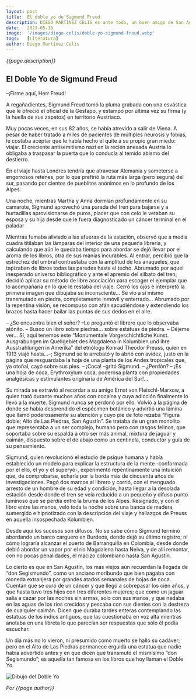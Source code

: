 ```yaml
---
layout: post
title:  El doble yo de Sigmund Freud
description: DIEGO MARTÍNEZ CELIS es ante todo, un buen amigo de San Agustín, ha acompañado desde su profesión como Mgter en patrimonio cultural y territorio los procesos sociales, de investigación y apropiación del patrimonio arqueológico de nuestro territorio. Su trabajo se puede ver en importantes portales virtuales que él mismo alimenta como Rupestre web y Divulgark. Una faceta poco conocida de Diego es su talento como escritor de ficción. Con este cuento nos traslada al mundo donde Sigmund Freud y el Doble Yo del Pueblo Escultor se combinan.
date:   2021-05-16
image:  '/images/diego-celis/doble-yo-sigmund-freud.webp'
tags:   [Literatura]
author: Diego Martínez Celis
---
```

*{{page.description}}*

## El Doble Yo de Sigmund Freud

–¡Firme aquí, Herr Freud!

A regañadientes, Sigmund Freud tomó la pluma grabada con una esvástica que le ofreció el oficial de la Gestapo, y estampó por última vez su firma (y la huella de sus zapatos) en territorio Austriaco.

Muy pocas veces, en sus 82 años, se había atrevido a salir de Viena. A pesar de haber tratado a miles de pacientes de múltiples neurosis y fobias, le costaba aceptar que le había hecho el quite a su propio gran miedo: viajar. El creciente antisemitismo nazi en la recién anexada Austria lo obligaba a traspasar la puerta que lo conducía al temido abismo del destierro.

En el viaje hasta Londres tendría que atravesar Alemania y someterse a engorrosos retenes, por lo que prefirió la ruta más larga (pero segura) del sur, pasando por cientos de pueblitos anónimos en lo profundo de los Alpes.

Una noche, mientras Martha y Anna dormían profundamente en su camarote, Sigmund aprovechó una parada del tren para bajarse y a hurtadillas aprovisionarse de puros, placer que con celo le vetaban su esposa y su hija desde que le fuera diagnosticado un cáncer terminal en el paladar

Mientras fumaba aliviado a las afueras de la estación, observó que a media cuadra titilaban las lámparas del interior de una pequeña librería, y calculando que aún le quedaba tiempo para abordar se dejó llevar por el aroma de los libros, otra de sus manías incurables. Al entrar, percibió que la estrechez del umbral contrastaba con la amplitud de los anaqueles, que tapizaban de libros todas las paredes hasta el techo. Abrumado por aquel inesperado universo bibliográfico y ante el apremio del silbato del tren, decidió aplicar su método de libre asociación para escoger el ejemplar que lo acompañaría en lo que le restaba del viaje. Cerró los ojos e interpretó la primera imagen que dibujaba su inconsciente… Se vio a sí mismo transmutado en piedra, completamente inmóvil y enterrado… Abrumado por la repentina visión, se recompuso con afán sacudiéndose y extendiendo los brazos hasta hacer bailar las puntas de sus dedos en el aire.

– ¿Se encuentra bien el señor? –Le preguntó el librero que lo observaba atónito.
– Busco un libro sobre piedras… sobre estatuas de piedra.
– Déjeme ver… Sí, aquí tenemos este “Monumentale Vorgeschichtliche Kunst. Ausgrabungen im Quellgebiet des Magdalena in Kolumbien und ihre Ausstrahlungen in Amerika” del etnólogo Konrad Theodor Preuss, quien en 1913 viajó hasta…–; Sigmund se lo arrebató y lo abrió con avidez, justo en la página que resguardaba la hoja de una planta de los Andes tropicales que, ya otoñal, cayó sobre sus pies.
– ¡Coca! –gritó Sigmund.
– ¿Perdón?
– ¡Es una hoja de coca, Erythroxylum coca, poderosa planta con propiedades analgésicas y estimulantes originaria de América del Sur!...

Su mirada se extravió al recordar a su amigo Ernst von Fleischl-Marxow, a quien trató durante muchos años con cocaína y cuya adicción finalmente lo llevó a la muerte. Sigmund nunca se perdonó por ello. Volvió a la página de donde se había desprendido el espécimen botánico y advirtió una lámina que llamó poderosamente su atención y cuyo pie de foto rezaba “Figura doble; Alto de Las Piedras, San Agustín”. Se trataba de un gran monolito que representaba a un ser complejo, humano pero con rasgos felinos, que soportaba sobre su espalda a otro ser más animal, mixtura de jaguar y caimán, dispuesto sobre el de abajo como un centinela, conductor y guía de
su pensamiento.

Sigmund, quien revolucionó el estudio de psique humana y había establecido un modelo para explicar la estructura de la mente -conformada por el ello, el yo y el superyó-, experimentó repentinamente una intuición que, de comprobarse, echaría por la borda más de cincuenta años de investigaciones. Pagó dos marcos al librero y corrió, con el menguado arresto de un hombre de su edad y condición, hasta llegar a la desolada estación desde donde el tren se veía reducido a un pequeño y difuso punto luminoso que se perdía entre la bruma de los Alpes. Resignado, y con el libro entre las manos, veló toda la noche sobre una banca de madera, sumergido e hipnotizado con la descripción del viaje y hallazgos de Preuss en aquella insospechada Kolumbien.

Desde aquí los sucesos son difusos. No se sabe cómo Sigmund terminó abordando un barco carguero en Burdeos, donde dejó su último registro; ni cómo lograría alcanzar el puerto de Barranquilla en Colombia, desde donde debió abordar un vapor por el río Magdalena hasta Neiva, y de allí remontar, con no pocas penalidades, el macizo colombiano hasta San Agustín.

Lo cierto es que en San Agustín, los más viejos aún recuerdan la llegada de “don Segismundo”, como un anciano moribundo que bien pagaba con moneda extranjera por grandes atados semanales de hojas de coca. Cuentan que se curó de un cáncer y que llegó a sobrepasar los cien años, y que hasta tuvo tres hijos con tres diferentes mujeres; que como un jaguar salía a cazar por las noches sin armas, solo con sus manos, y que nadaba en las aguas de los ríos crecidos y pescaba con sus dientes con la destreza de cualquier caimán. Dicen que duraba tardes enteras contemplando las estatuas de los indios antiguos, que las cuestionaba en voz alta mientras anotaba en una libreta lo que parecían ser respuestas que sólo él podía escuchar.

Un día más no lo vieron, ni presumido como muerto se halló su cadáver; pero en el Alto de Las Piedras permanece erguida una estatua que nadie había advertido antes y en que dicen que transmutó el mismísimo “don Segismundo”; es aquella tan famosa en los libros que hoy llaman el Doble Yo.

![Dibujo del Doble Yo]({{site.baseurl}}/images/diego-celis/dibujo-doble-yo.webp)

<cite>Por {{page.author}}</cite>